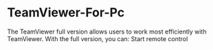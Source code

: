 # TeamViewer-For-Pc
The TeamViewer full version allows users to work most efficiently with TeamViewer. With the full version, you can: Start remote control
